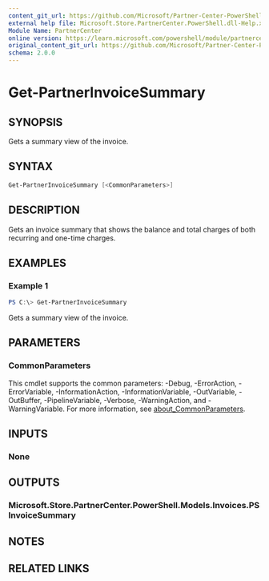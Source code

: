 ```yaml
---
content_git_url: https://github.com/Microsoft/Partner-Center-PowerShell/blob/master/docs/help/Get-PartnerInvoiceSummary.md
external help file: Microsoft.Store.PartnerCenter.PowerShell.dll-Help.xml
Module Name: PartnerCenter
online version: https://learn.microsoft.com/powershell/module/partnercenter/Get-PartnerInvoiceSummary
original_content_git_url: https://github.com/Microsoft/Partner-Center-PowerShell/blob/master/docs/help/Get-PartnerInvoiceSummary.md
schema: 2.0.0
---
```


# Get-PartnerInvoiceSummary

## SYNOPSIS
Gets a summary view of the invoice.

## SYNTAX

```powershell
Get-PartnerInvoiceSummary [<CommonParameters>]
```

## DESCRIPTION
Gets an invoice summary that shows the balance and total charges of both recurring and one-time charges.

## EXAMPLES

### Example 1
```powershell
PS C:\> Get-PartnerInvoiceSummary
```

Gets a summary view of the invoice.

## PARAMETERS

### CommonParameters
This cmdlet supports the common parameters: -Debug, -ErrorAction, -ErrorVariable, -InformationAction, -InformationVariable, -OutVariable, -OutBuffer, -PipelineVariable, -Verbose, -WarningAction, and -WarningVariable. For more information, see [about_CommonParameters](http://go.microsoft.com/fwlink/?LinkID=113216).

## INPUTS

### None

## OUTPUTS

### Microsoft.Store.PartnerCenter.PowerShell.Models.Invoices.PSInvoiceSummary

## NOTES

## RELATED LINKS
